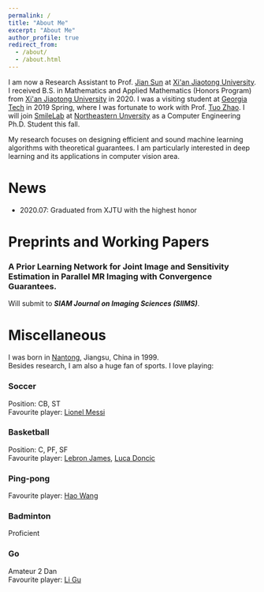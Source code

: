 ```yaml
---
permalink: /
title: "About Me"
excerpt: "About Me"
author_profile: true
redirect_from: 
  - /about/
  - /about.html
---
```

I am now a Research Assistant to Prof. [Jian Sun](http://gr.xjtu.edu.cn/web/jiansun) at [Xi'an Jiaotong University](http://en.xjtu.edu.cn/index.htm). I received  B.S. in Mathematics and Applied Mathematics (Honors Program) from [Xi'an Jiaotong University](http://en.xjtu.edu.cn/index.htm) in 2020. I was a visiting student at [Georgia Tech](https://www.gatech.edu/) in 2019 Spring, where I was fortunate to work with Prof. [Tuo Zhao](https://www2.isye.gatech.edu/~tzhao80/). I will join [SmileLab](https://web.northeastern.edu/smilelab/) at [Northeastern Unversity](https://www.northeastern.edu/) as a Computer Engineering Ph.D. Student this fall.

My research focuses on designing efficient and sound machine learning algorithms with theoretical guarantees. I am particularly interested in deep learning and its applications in computer vision area.

# News
* 2020.07: Graduated from XJTU with the highest honor

# Preprints and Working Papers
### A Prior Learning Network for Joint Image and Sensitivity Estimation in Parallel MR Imaging with Convergence Guarantees.
Will submit to ***SIAM Journal on Imaging Sciences (SIIMS)***.

# Miscellaneous
I was born in [Nantong](https://en.wikipedia.org/wiki/Nantong), Jiangsu, China in 1999.  
Besides research, I am also a huge fan of sports. I love playing:
### Soccer
Position: CB, ST  
Favourite player: [Lionel Messi](https://en.wikipedia.org/wiki/Lionel_Messi)
### Basketball
Position: C, PF, SF  
Favourite player: [Lebron James](https://en.wikipedia.org/wiki/LeBron_James), [Luca Doncic](https://en.wikipedia.org/wiki/Luka_Don%C4%8Di%C4%87)
### Ping-pong
Favourite player: [Hao Wang](https://en.wikipedia.org/wiki/Wang_Hao_(table_tennis,_born_1983))
### Badminton
Proficient
### Go
Amateur 2 Dan  
Favourite player: [Li Gu](https://en.wikipedia.org/wiki/Gu_Li_(Go_player))





